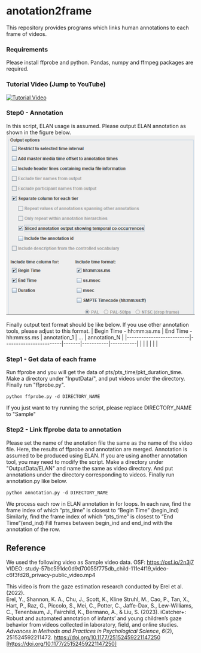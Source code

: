 # anotation2frame

This repository provides programs which links human annotations to each frame of videos.

### Requirements

Please install ffprobe and python.
Pandas, numpy and ffmpeg packages are required.

### Tutorial Video (Jump to YouTube)
[![Tutorial Video](https://github.com/user-attachments/assets/7f647820-7dfc-4644-9614-b9f43862466a)](https://youtu.be/Qv5YiqqgN2U?si=0Y-xy_Qn-_8j04Q4)

### Step0 - Annotation

In this script, ELAN usage is assumed.
Please output ELAN annotation as shown in the figure below.
![test](elan_output.png)

Finally output text format should be like below.
If you use other annotation tools, please adjust to this format.
| Begin Time - hh:mm:ss.ms | End Time - hh:mm:ss.ms | annotation_1 | ... | annotation_N |
|--------------------------|------------------------|-------|-----------|-----------|
| | | | | |

### Step1 - Get data of each frame

Run ffprobe and you will get the data of pts/pts_time/pkt_duration_time.
Make a directory under "InputData/", and put videos under the directory.
Finally run "ffprobe.py".

```
python ffprobe.py -d DIRECTORY_NAME
```

If you just want to try running the script, please replace DIRECTORY_NAME to "Sample"

### Step2 - Link ffprobe data to annotation

Please set the name of the anotation file the same as the name of the video file.
Here, the results of ffprobe and annotation are merged.
Annotation is assumed to be produced using ELAN.
If you are using another annotation tool, you may need to modify the script.
Make a directory under "OutputData/ELAN" and name the same as video directory.
And put annotations under the directory corresponding to videos.
Finally run annotation.py like below.

```
python annotation.py -d DIRECTORY_NAME
```

We process each row in ELAN annotation in for loops.
In each raw, find the frame index of which “pts_time” is closest to “Begin Time” (begin_ind)
Similarly, find the frame index of which “pts_time” is closest to “End Time”(end_ind)
Fill frames between begin_ind and end_ind with the annotation of the row.

## Reference
We used the following video as Sample video data.
OSF: https://osf.io/2n3j7  
VIDEO: study-57bc591dc0d9d70055f775db_child-111e4f19_video-c6f3fd28_privacy-public_video.mp4  

This video is from the gaze estimation research conducted by Erel et al. (2022).  
Erel, Y., Shannon, K. A., Chu, J., Scott, K., Kline Struhl, M., Cao, P., Tan, X., Hart, P., Raz, G., Piccolo, S., Mei, C., Potter, C., Jaffe-Dax, S., Lew-Williams, C., Tenenbaum, J., Fairchild, K., Bermano, A., & Liu, S. (2023). iCatcher+: Robust and automated annotation of infants’ and young children’s gaze behavior from videos collected in laboratory, field, and online studies. *Advances in Methods and Practices in Psychological Science*, *6*(2), 251524592211472. https://doi.org/10.1177/25152459221147250 [https://doi.org/10.1177/25152459221147250]
